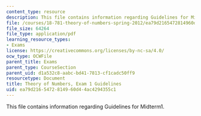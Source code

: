 ```yaml
---
content_type: resource
description: This file contains information regarding Guidelines for Midterm1.
file: /courses/18-781-theory-of-numbers-spring-2012/ea79d2165472814960d44ac4294355c1_MIT18_781S12_guidelines.pdf
file_size: 64264
file_type: application/pdf
learning_resource_types:
- Exams
license: https://creativecommons.org/licenses/by-nc-sa/4.0/
ocw_type: OCWFile
parent_title: Exams
parent_type: CourseSection
parent_uid: d1a532c8-aabc-bd41-7813-cf1cadc50ff9
resourcetype: Document
title: Theory of Numbers, Exam 1 Guidelines
uid: ea79d216-5472-8149-60d4-4ac4294355c1
---
```

This file contains information regarding Guidelines for Midterm1.